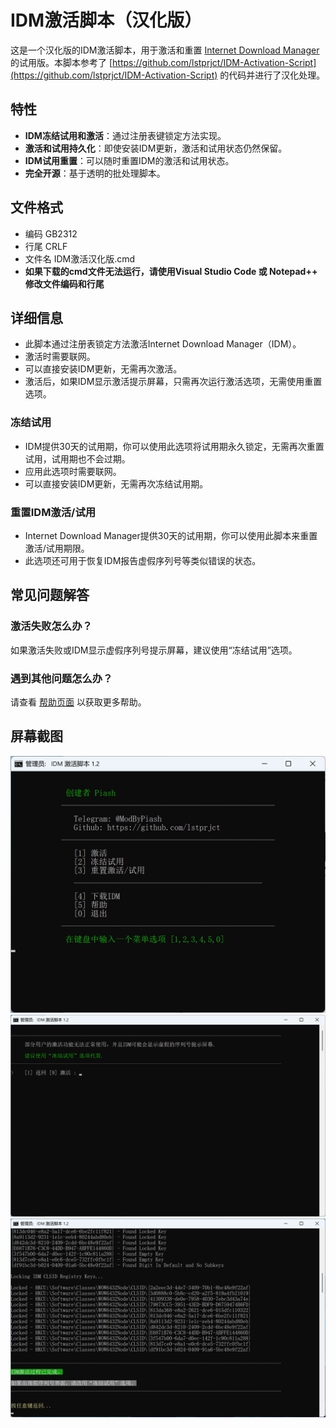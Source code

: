 # IDM激活脚本（汉化版）

这是一个汉化版的IDM激活脚本，用于激活和重置 [Internet Download Manager](https://www.internetdownloadmanager.com/) 的试用版。本脚本参考了 [https://github.com/lstprjct/IDM-Activation-Script](https://github.com/lstprjct/IDM-Activation-Script) 的代码并进行了汉化处理。

## 特性
- **IDM冻结试用和激活**：通过注册表键锁定方法实现。
- **激活和试用持久化**：即使安装IDM更新，激活和试用状态仍然保留。
- **IDM试用重置**：可以随时重置IDM的激活和试用状态。
- **完全开源**：基于透明的批处理脚本。

## 文件格式
- 编码      GB2312
- 行尾      CRLF
- 文件名    IDM激活汉化版.cmd
- **如果下载的cmd文件无法运行，请使用Visual Studio Code 或 Notepad++ 修改文件编码和行尾**

## 详细信息
- 此脚本通过注册表锁定方法激活Internet Download Manager（IDM）。
- 激活时需要联网。
- 可以直接安装IDM更新，无需再次激活。
- 激活后，如果IDM显示激活提示屏幕，只需再次运行激活选项，无需使用重置选项。

### 冻结试用
- IDM提供30天的试用期，你可以使用此选项将试用期永久锁定，无需再次重置试用，试用期也不会过期。
- 应用此选项时需要联网。
- 可以直接安装IDM更新，无需再次冻结试用期。

### 重置IDM激活/试用
- Internet Download Manager提供30天的试用期，你可以使用此脚本来重置激活/试用期限。
- 此选项还可用于恢复IDM报告虚假序列号等类似错误的状态。

## 常见问题解答
### 激活失败怎么办？
如果激活失败或IDM显示虚假序列号提示屏幕，建议使用“冻结试用”选项。

### 遇到其他问题怎么办？
请查看 [帮助页面](https://github.com/lstprjct/IDM-Activation-Script/wiki/IAS-Help#troubleshoot) 以获取更多帮助。

## 屏幕截图
![IDM 激活脚本](https://raw.githubusercontent.com/jarocheng0123/IDM-CN/refs/heads/main/png/1.png)
![激活选项](https://raw.githubusercontent.com/jarocheng0123/IDM-CN/refs/heads/main/png/2.png)
![激活完成](https://raw.githubusercontent.com/jarocheng0123/IDM-CN/refs/heads/main/png/3.png)